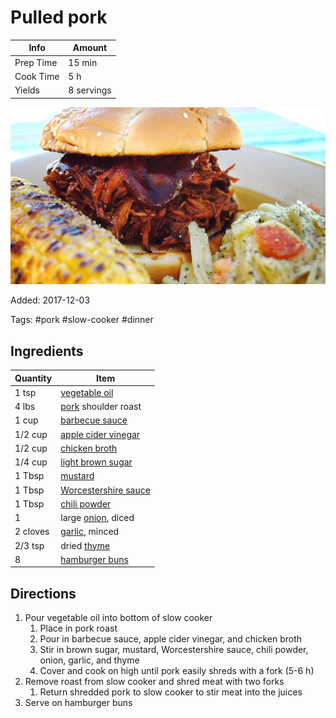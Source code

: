 # Pulled pork

| Info      | Amount     |
| --------- | ---------- |
| Prep Time | 15 min     |
| Cook Time | 5 h        |
| Yields    | 8 servings |

![Pulled pork](../_assets/pulled-pork.jpg)

Added: 2017-12-03

Tags: #pork #slow-cooker #dinner

## Ingredients

| Quantity | Item                                                              |
| -------- | ----------------------------------------------------------------- |
| 1 tsp    | [vegetable oil](../_ingredients/vegetable%20oil.md)               |
| 4 lbs    | [pork](../_ingredients/pork.md) shoulder roast                    |
| 1 cup    | [barbecue sauce](../_ingredients/barbecue-sauce.md)               |
| 1/2 cup  | [apple cider vinegar](../_ingredients/apple%20cider%20vinegar.md) |
| 1/2 cup  | [chicken broth](../_ingredients/chicken%20broth.md)               |
| 1/4 cup  | [light brown sugar](../_ingredients/brown%20sugar.md)             |
| 1 Tbsp   | [mustard](../_ingredients/mustard.md)                             |
| 1 Tbsp   | [Worcestershire sauce](../_ingredients/Worcestershire-sauce.md)   |
| 1 Tbsp   | [chili powder](../_ingredients/chili%20powder.md)                 |
| 1        | large [onion](../_ingredients/onion.md), diced                    |
| 2 cloves | [garlic](../_ingredients/garlic.md), minced                       |
| 2/3 tsp  | dried [thyme](../_ingredients/thyme.md)                           |
| 8        | [hamburger buns](../_ingredients/hamburger-buns.md)               |

## Directions

1. Pour vegetable oil into bottom of slow cooker
   1. Place in pork roast
   2. Pour in barbecue sauce, apple cider vinegar, and chicken broth
   3. Stir in brown sugar, mustard, Worcestershire sauce, chili powder, onion, garlic, and thyme
   4. Cover and cook on high until pork easily shreds with a fork (5-6 h)
2. Remove roast from slow cooker and shred meat with two forks
   1. Return shredded pork to slow cooker to stir meat into the juices
3. Serve on hamburger buns
